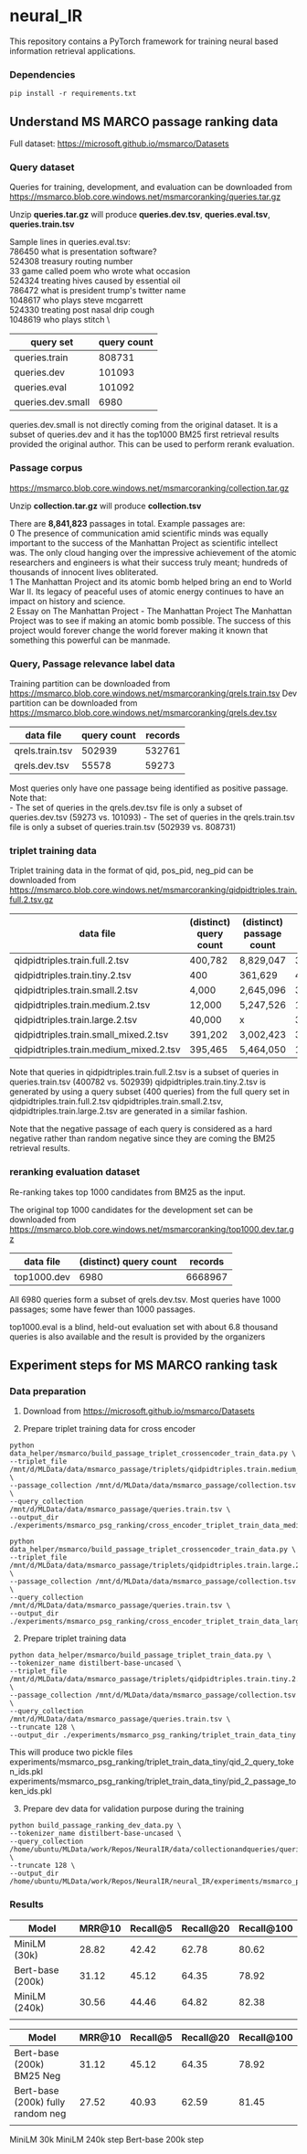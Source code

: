 # neural_IR

This repository contains a PyTorch framework for training neural based information retrieval applications.

### Dependencies
```
pip install -r requirements.txt
```

## Understand MS MARCO passage ranking data

Full dataset: https://microsoft.github.io/msmarco/Datasets

### Query dataset

Queries for training, development, and evaluation can be downloaded from https://msmarco.blob.core.windows.net/msmarcoranking/queries.tar.gz

Unzip **queries.tar.gz** will produce **queries.dev.tsv**, **queries.eval.tsv**, **queries.train.tsv**

Sample lines in queries.eval.tsv: \
786450  what is presentation software? \
524308  treasury routing number \
33       game called poem who wrote what occasion \
524324  treating hives caused by essential oil \
786472  what is president trump's twitter name \
1048617 who plays steve mcgarrett \
524330  treating post nasal drip cough \
1048619 who plays stitch \

query set | query count
--- | ---
queries.train | 808731
queries.dev | 101093
queries.eval | 101092
queries.dev.small | 6980

queries.dev.small is not directly coming from the original dataset. It is a subset of queries.dev and it has the top1000 BM25 first retrieval results provided the original author. This can be used to perform rerank evaluation.

### Passage corpus

https://msmarco.blob.core.windows.net/msmarcoranking/collection.tar.gz

Unzip **collection.tar.gz** will produce **collection.tsv**

There are **8,841,823** passages in total. Example passages are:\
0       The presence of communication amid scientific minds was equally important to the success of the Manhattan Project as scientific intellect was. The only cloud hanging over the impressive achievement of the atomic researchers and engineers is what their success truly meant; hundreds of thousands of innocent lives obliterated. \
1       The Manhattan Project and its atomic bomb helped bring an end to World War II. Its legacy of peaceful uses of atomic energy continues to have an impact on history and science. \
2       Essay on The Manhattan Project - The Manhattan Project The Manhattan Project was to see if making an atomic bomb possible. The success of this project would forever change the world forever making it known that something this powerful can be manmade.

### Query, Passage relevance label data

Training partition can be downloaded from https://msmarco.blob.core.windows.net/msmarcoranking/qrels.train.tsv
Dev partition can be downloaded from https://msmarco.blob.core.windows.net/msmarcoranking/qrels.dev.tsv

data file | query count | records
--- | --- | ---
qrels.train.tsv | 502939 | 532761
qrels.dev.tsv | 55578 | 59273


Most queries only have one passage being identified as positive passage. Note that: \
    - The set of queries in the qrels.dev.tsv file is only a subset of queries.dev.tsv (59273 vs. 101093)
    - The set of queries in the qrels.train.tsv file is only a subset of queries.train.tsv (502939 vs. 808731)


### triplet training data

Triplet training data in the format of qid, pos_pid, neg_pid can be downloaded from https://msmarco.blob.core.windows.net/msmarcoranking/qidpidtriples.train.full.2.tsv.gz

data file | (distinct) query count | (distinct) passage count | records
--- | --- | --- | ---
qidpidtriples.train.full.2.tsv | 400,782 | 8,829,047 | 397,768,673
qidpidtriples.train.tiny.2.tsv | 400 | 361,629 | 402,026
qidpidtriples.train.small.2.tsv | 4,000 | 2,645,096 |3,978,527
qidpidtriples.train.medium.2.tsv | 12,000 | 5,247,526 | 11,988,093
qidpidtriples.train.large.2.tsv | 40,000 | x | 39,811,288
qidpidtriples.train.small_mixed.2.tsv | 391,202 | 3,002,423 | 3,977,687
qidpidtriples.train.medium_mixed.2.tsv | 395,465 | 5,464,050 | 11,933,060

Note that queries in qidpidtriples.train.full.2.tsv is a subset of queries in queries.train.tsv (400782 vs. 502939)
qidpidtriples.train.tiny.2.tsv is generated by using a query subset (400 queries) from the full query set in qidpidtriples.train.full.2.tsv
qidpidtriples.train.small.2.tsv, qidpidtriples.train.large.2.tsv are generated in a similar fashion.

Note that the negative passage of each query is considered as a hard negative rather than random negative since they are coming the BM25 retrieval results.

### reranking evaluation dataset

Re-ranking takes top 1000 candidates from BM25 as the input.

The original top 1000 candidates for the development set can be downloaded from https://msmarco.blob.core.windows.net/msmarcoranking/top1000.dev.tar.gz

data file | (distinct) query count | records
--- | --- | ---
top1000.dev | 6980 | 6668967

All 6980 queries form a subset of qrels.dev.tsv. Most queries have 1000 passages; some have fewer than 1000 passages.

top1000.eval is a blind, held-out evaluation set with about 6.8 thousand queries is also available and the result is provided by the organizers

## Experiment steps for MS MARCO ranking task

### Data preparation

1) Download from https://microsoft.github.io/msmarco/Datasets

2) Prepare triplet training data for cross encoder 
```
python data_helper/msmarco/build_passage_triplet_crossencoder_train_data.py \
--triplet_file /mnt/d/MLData/data/msmarco_passage/triplets/qidpidtriples.train.medium_mixed.2.tsv \
--passage_collection /mnt/d/MLData/data/msmarco_passage/collection.tsv \
--query_collection /mnt/d/MLData/data/msmarco_passage/queries.train.tsv \
--output_dir ./experiments/msmarco_psg_ranking/cross_encoder_triplet_train_data_medium_mixed
```

```
python data_helper/msmarco/build_passage_triplet_crossencoder_train_data.py \
--triplet_file /mnt/d/MLData/data/msmarco_passage/triplets/qidpidtriples.train.large.2.tsv \
--passage_collection /mnt/d/MLData/data/msmarco_passage/collection.tsv \
--query_collection /mnt/d/MLData/data/msmarco_passage/queries.train.tsv \
--output_dir ./experiments/msmarco_psg_ranking/cross_encoder_triplet_train_data_large
```


2) Prepare triplet training data
```
python data_helper/msmarco/build_passage_triplet_train_data.py \
--tokenizer_name distilbert-base-uncased \
--triplet_file /mnt/d/MLData/data/msmarco_passage/triplets/qidpidtriples.train.tiny.2.tsv \
--passage_collection /mnt/d/MLData/data/msmarco_passage/collection.tsv \
--query_collection /mnt/d/MLData/data/msmarco_passage/queries.train.tsv \
--truncate 128 \
--output_dir ./experiments/msmarco_psg_ranking/triplet_train_data_tiny
```
This will produce two pickle files
experiments/msmarco_psg_ranking/triplet_train_data_tiny/qid_2_query_token_ids.pkl
experiments/msmarco_psg_ranking/triplet_train_data_tiny/pid_2_passage_token_ids.pkl

3) Prepare dev data for validation purpose during the training
```
python build_passage_ranking_dev_data.py \
--tokenizer_name distilbert-base-uncased \
--query_collection /home/ubuntu/MLData/work/Repos/NeuralIR/data/collectionandqueries/queries.dev.small.tsv \
--truncate 128 \
--output_dir /home/ubuntu/MLData/work/Repos/NeuralIR/neural_IR/experiments/msmarco_psg/dev_data
```

### Results

| Model  | MRR@10 | Recall@5 | Recall@20 | Recall@100 |
|--------|--------|----------|-----------|-------------|
| MiniLM (30k) | 28.82  | 42.42    | 62.78     | 80.62       |
| Bert-base (200k) |   31.12     |     45.12     |    64.35       |      78.92       |
| MiniLM (240k) | 30.56  | 44.46    | 64.82     | 82.38      |
|        |        |          |           |             |

| Model  | MRR@10 | Recall@5 | Recall@20 | Recall@100 |
|--------|--------|----------|-----------|-------------|
| Bert-base (200k) BM25 Neg |   31.12     |     45.12     |    64.35       |      78.92       |
| Bert-base (200k) fully random neg |   27.52     |     40.93     |    62.59       |      81.45       |
|        |        |          |           |             |



MiniLM 30k
MiniLM 240k step
Bert-base 200k step